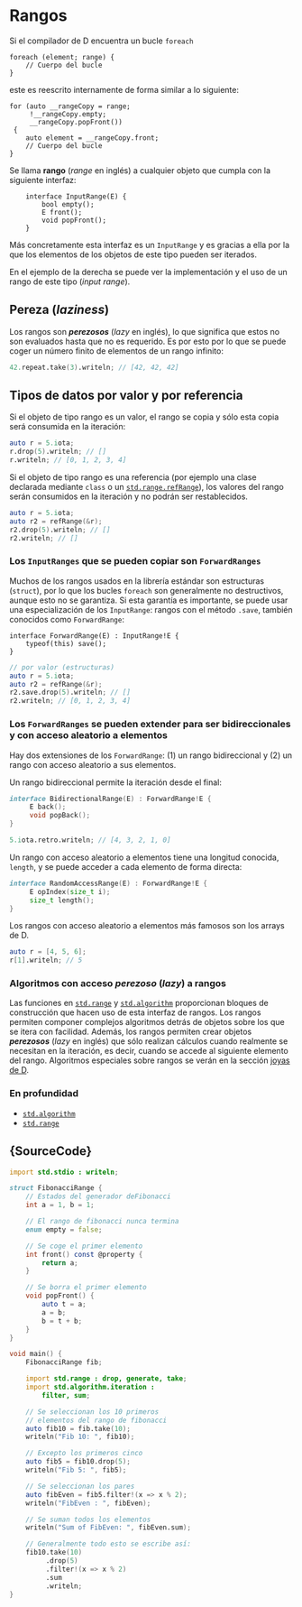 # Rangos

Si el compilador de D encuentra un bucle `foreach`

```
foreach (element; range) {
    // Cuerpo del bucle
}
```

este es reescrito internamente de forma similar a lo siguiente:

```
for (auto __rangeCopy = range;
     !__rangeCopy.empty;
     __rangeCopy.popFront())
 {
    auto element = __rangeCopy.front;
    // Cuerpo del bucle
}
```

Se llama **rango** (*range* en inglés) a cualquier objeto que cumpla con la
siguiente interfaz:

```
    interface InputRange(E) {
        bool empty();
        E front();
        void popFront();
    }
```

Más concretamente esta interfaz es un `InputRange` y es gracias a ella por
la que los elementos de los objetos de este tipo pueden ser iterados.

En el ejemplo de la derecha se puede ver la implementación y el
uso de un rango de este tipo (*input range*).

## Pereza (*laziness*)

Los rangos son ***perezosos*** (*lazy* en inglés), lo que significa que estos no
son evaluados hasta que no es requerido. Es por esto por lo que se puede coger
un número finito de elementos de un rango infinito:

```d
42.repeat.take(3).writeln; // [42, 42, 42]
```

## Tipos de datos por valor y por referencia

Si el objeto de tipo rango es un valor, el rango se copia y sólo esta copia
será consumida en la iteración:

```d
auto r = 5.iota;
r.drop(5).writeln; // []
r.writeln; // [0, 1, 2, 3, 4]
```

Si el objeto de tipo rango es una referencia (por ejemplo una clase declarada
mediante `class` o un [`std.range.refRange`](https://dlang.org/phobos/std_range.html#refRange)),
los valores del rango serán consumidos en la iteración y no podrán ser
restablecidos.

```d
auto r = 5.iota;
auto r2 = refRange(&r);
r2.drop(5).writeln; // []
r2.writeln; // []
```

### Los `InputRanges` que se pueden copiar son `ForwardRanges`

Muchos de los rangos usados en la librería estándar son estructuras (`struct`),
por lo que los bucles `foreach` son generalmente no destructivos, aunque esto
no se garantiza. Si esta garantía es importante, se puede usar una
especialización de los `InputRange`: rangos con el método `.save`, también
conocidos como `ForwardRange`:

```
interface ForwardRange(E) : InputRange!E {
    typeof(this) save();
}
```

```d
// por valor (estructuras)
auto r = 5.iota;
auto r2 = refRange(&r);
r2.save.drop(5).writeln; // []
r2.writeln; // [0, 1, 2, 3, 4]
```

### Los `ForwardRanges` se pueden extender para ser bidireccionales y con acceso aleatorio a elementos

Hay dos extensiones de los `ForwardRange`: (1) un rango bidireccional y (2) un
rango con acceso aleatorio a sus elementos.

Un rango bidireccional permite la iteración desde el final:

```d
interface BidirectionalRange(E) : ForwardRange!E {
     E back();
     void popBack();
}
```

```d
5.iota.retro.writeln; // [4, 3, 2, 1, 0]
```

Un rango con acceso aleatorio a elementos tiene una longitud conocida,
`length`, y se puede acceder a cada elemento de forma directa:

```d
interface RandomAccessRange(E) : ForwardRange!E {
     E opIndex(size_t i);
     size_t length();
}
```

Los rangos con acceso aleatorio a elementos más famosos son los arrays de D.

```d
auto r = [4, 5, 6];
r[1].writeln; // 5
```

### Algoritmos con acceso *perezoso* (*lazy*) a rangos

Las funciones en [`std.range`](http://dlang.org/phobos/std_range.html) y
[`std.algorithm`](http://dlang.org/phobos/std_algorithm.html) proporcionan
bloques de construcción que hacen uso de esta interfaz de rangos. Los rangos
permiten componer complejos algoritmos detrás de objetos sobre los que se
itera con facilidad. Además, los rangos permiten crear objetos ***perezosos***
(*lazy* en inglés) que sólo realizan cálculos cuando realmente se necesitan
en la iteración, es decir, cuando se accede al siguiente elemento del rango.
Algoritmos especiales sobre rangos se verán en la sección
[joyas de D](gems/range-algorithms).

### En profundidad

- [`std.algorithm`](http://dlang.org/phobos/std_algorithm.html)
- [`std.range`](http://dlang.org/phobos/std_range.html)

## {SourceCode}

```d
import std.stdio : writeln;

struct FibonacciRange {
    // Estados del generador deFibonacci
    int a = 1, b = 1;

    // El rango de fibonacci nunca termina
    enum empty = false;

    // Se coge el primer elemento
    int front() const @property {
        return a;
    }

    // Se borra el primer elemento
    void popFront() {
        auto t = a;
        a = b;
        b = t + b;
    }
}

void main() {
    FibonacciRange fib;

    import std.range : drop, generate, take;
    import std.algorithm.iteration :
        filter, sum;

    // Se seleccionan los 10 primeros
    // elementos del rango de fibonacci
    auto fib10 = fib.take(10);
    writeln("Fib 10: ", fib10);

    // Excepto los primeros cinco
    auto fib5 = fib10.drop(5);
    writeln("Fib 5: ", fib5);

    // Se seleccionan los pares
    auto fibEven = fib5.filter!(x => x % 2);
    writeln("FibEven : ", fibEven);

    // Se suman todos los elementos
    writeln("Sum of FibEven: ", fibEven.sum);

    // Generalmente todo esto se escribe así:
    fib10.take(10)
         .drop(5)
         .filter!(x => x % 2)
         .sum
         .writeln;
}
```
